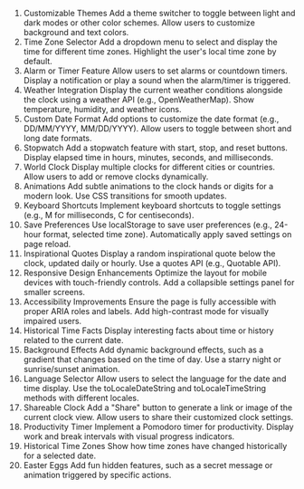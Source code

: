 1. Customizable Themes
Add a theme switcher to toggle between light and dark modes or other color schemes.
Allow users to customize background and text colors.
2. Time Zone Selector
Add a dropdown menu to select and display the time for different time zones.
Highlight the user's local time zone by default.
3. Alarm or Timer Feature
Allow users to set alarms or countdown timers.
Display a notification or play a sound when the alarm/timer is triggered.
4. Weather Integration
Display the current weather conditions alongside the clock using a weather API (e.g., OpenWeatherMap).
Show temperature, humidity, and weather icons.
5. Custom Date Format
Add options to customize the date format (e.g., DD/MM/YYYY, MM/DD/YYYY).
Allow users to toggle between short and long date formats.
6. Stopwatch
Add a stopwatch feature with start, stop, and reset buttons.
Display elapsed time in hours, minutes, seconds, and milliseconds.
7. World Clock
Display multiple clocks for different cities or countries.
Allow users to add or remove clocks dynamically.
8. Animations
Add subtle animations to the clock hands or digits for a modern look.
Use CSS transitions for smooth updates.
9. Keyboard Shortcuts
Implement keyboard shortcuts to toggle settings (e.g., M for milliseconds, C for centiseconds).
10. Save Preferences
Use localStorage to save user preferences (e.g., 24-hour format, selected time zone).
Automatically apply saved settings on page reload.
11. Inspirational Quotes
Display a random inspirational quote below the clock, updated daily or hourly.
Use a quotes API (e.g., Quotable API).
12. Responsive Design Enhancements
Optimize the layout for mobile devices with touch-friendly controls.
Add a collapsible settings panel for smaller screens.
13. Accessibility Improvements
Ensure the page is fully accessible with proper ARIA roles and labels.
Add high-contrast mode for visually impaired users.
14. Historical Time Facts
Display interesting facts about time or history related to the current date.
15. Background Effects
Add dynamic background effects, such as a gradient that changes based on the time of day.
Use a starry night or sunrise/sunset animation.
16. Language Selector
Allow users to select the language for the date and time display.
Use the toLocaleDateString and toLocaleTimeString methods with different locales.
17. Shareable Clock
Add a "Share" button to generate a link or image of the current clock view.
Allow users to share their customized clock settings.
18. Productivity Timer
Implement a Pomodoro timer for productivity.
Display work and break intervals with visual progress indicators.
19. Historical Time Zones
Show how time zones have changed historically for a selected date.
20. Easter Eggs
Add fun hidden features, such as a secret message or animation triggered by specific actions.